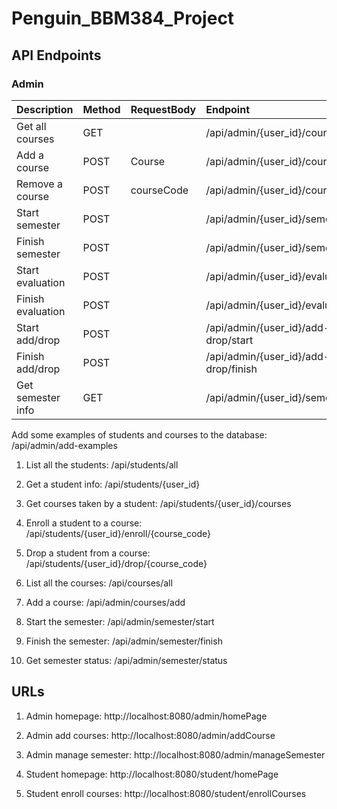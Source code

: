 # Penguin_BBM384_Project


## API Endpoints

### Admin
| Description                 | Method | RequestBody | Endpoint |
| :---------------------------| :------| :-----------| :--------|
| Get all courses             | GET    |             | /api/admin/{user_id}/courses                             |
| Add a course                | POST   | Course      | /api/admin/{user_id}/courses/add                         |
| Remove a course             | POST   | courseCode  | /api/admin/{user_id}/courses/remove                      | 
| Start semester              | POST   |             | /api/admin/{user_id}/semester/start                      |
| Finish semester             | POST   |             | /api/admin/{user_id}/semester/finish                     |
| Start evaluation            | POST   |             | /api/admin/{user_id}/evaluation/start                    |
| Finish evaluation           | POST   |             | /api/admin/{user_id}/evaluation/finish                   |
| Start add/drop              | POST   |             | /api/admin/{user_id}/add-or-drop/start                   |
| Finish add/drop             | POST   |             | /api/admin/{user_id}/add-or-drop/finish                  |
| Get semester info           | GET    |             | /api/admin/{user_id}/semester                            |



Add some examples of students and courses to the database: /api/admin/add-examples

1. List all the students: /api/students/all
2. Get a student info: /api/students/{user_id}
3. Get courses taken by a student: /api/students/{user_id}/courses
4. Enroll a student to a course: /api/students/{user_id}/enroll/{course_code}
5. Drop a student from a course: /api/students/{user_id}/drop/{course_code}

6. List all the courses: /api/courses/all

7. Add a course: /api/admin/courses/add
8. Start the semester: /api/admin/semester/start
9. Finish the semester: /api/admin/semester/finish
10. Get semester status: /api/admin/semester/status


## URLs

1. Admin homepage: http://localhost:8080/admin/homePage
2. Admin add courses: http://localhost:8080/admin/addCourse
3. Admin manage semester: http://localhost:8080/admin/manageSemester

4. Student homepage: http://localhost:8080/student/homePage
5. Student enroll courses: http://localhost:8080/student/enrollCourses

